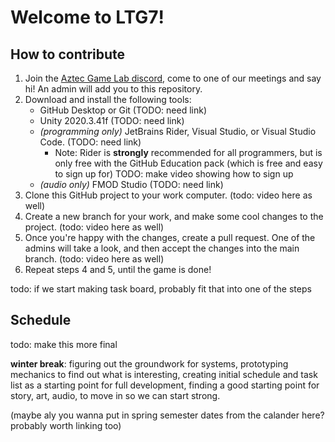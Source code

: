 ﻿# Welcome to LTG7!

## How to contribute
1) Join the [Aztec Game Lab discord](discord.gg/3EqzCWUGjZ), come to one of our meetings and say hi! An admin will add you to this repository.
2) Download and install the following tools: 
   - GitHub Desktop or Git (TODO: need link)
   - Unity 2020.3.41f (TODO: need link)
   - _(programming only)_ JetBrains Rider, Visual Studio, or Visual Studio Code. (TODO: need link)
     - Note: Rider is **strongly** recommended for all programmers, but is only free with the GitHub Education pack (which is free and easy to sign up for) TODO: make video showing how to sign up
   - _(audio only)_ FMOD Studio (TODO: need link)
3) Clone this GitHub project to your work computer. (todo: video here as well)
4) Create a new branch for your work, and make some cool changes to the project. (todo: video here as well)
5) Once you're happy with the changes, create a pull request. One of the admins will take a look, and then accept the changes into the main branch. (todo: video here as well)
6) Repeat steps 4 and 5, until the game is done!

todo: if we start making task board, probably fit that into one of the steps

## Schedule
todo: make this more final

**winter break**: figuring out the groundwork for systems, prototyping mechanics to find out what is interesting, creating initial
schedule and task list as a starting point for full development, finding a good starting point for story, art, audio,
to move in so we can start strong.

(maybe aly you wanna put in spring semester dates from the calander here? probably worth linking too)